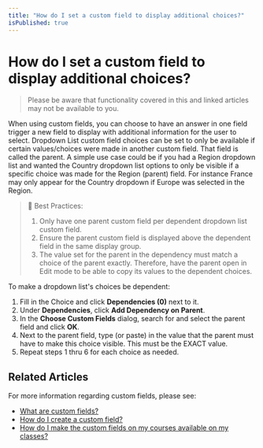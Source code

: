 ```yaml
---
title: "How do I set a custom field to display additional choices?"
isPublished: true
---
```


# How do I set a custom field to display additional choices?

> Please be aware that functionality covered in this and linked articles may not be available to you.

When using custom fields, you can choose to have an answer in one field trigger a new field to display with additional information for the user to select. Dropdown List custom field choices can be set to only be available if certain values/choices were made in another custom field. That field is called the parent. A simple use case could be if you had a Region dropdown list and wanted the Country dropdown list options to only be visible if a specific choice was made for the Region (parent) field. For instance France may only appear for the Country dropdown if Europe was selected in the Region.

> :small_blue_diamond: Best Practices: 
> 1. Only have one parent custom field per dependent dropdown list custom field. 
> 1. Ensure the parent custom field is displayed above the dependent field in the same display group.
> 1. The value set for the parent in the dependency must match a choice of the parent exactly. Therefore, have the parent open in Edit mode to be able to copy its values to the dependent choices.

To make a dropdown list's choices be dependent:
1. Fill in the Choice and click **Dependencies (0)** next to it.
1. Under **Dependencies**, click **Add Dependency on Parent**.
1. In the **Choose Custom Fields** dialog, search for and select the parent field and click **OK**.
1. Next to the parent field, type (or paste) in the value that the parent must have to make this choice visible. This must be the EXACT value.
1. Repeat steps 1 thru 6 for each choice as needed.

## Related Articles
For more information regarding custom fields, please see:
- [What are custom fields?](custom-fields.md)
- [How do I create a custom field?](create-custom-fields.md)
- [How do I make the custom fields on my courses available on my classes?](../courses-and-activities/overall/cascade-custom-fields.md)
